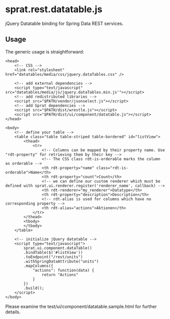 ﻿sprat.rest.datatable.js
=======================
jQuery Datatable binding for Spring Data REST services.

Usage
-----
The generic usage is straightforward:

	<head>
		<!-- CSS -->
		<link rel="stylesheet" href="datatables/media/css/jquery.dataTables.css" />
		
		<!-- add external dependencies -->
		<script type="text/javascript" src="datatables/media/js/jquery.dataTables.min.js'"></script>
		<!-- add redistributed libraries -->
		<script src="$PATH/vendor/jsonselect.js"></script>
		<!-- add Sprat dependencies -->
		<script src="$PATH/dist/wrestle.js"></script>
		<script src="$PATH/dist/ui/component/datatable.js"></script>
	</head>
	
	<body>
		<!-- define your table -->
		<table class="table table-striped table-bordered" id="listView">
			<thead>
				<tr>
					<!-- Columns can be mapped by their property name. Use "rdt-property" for retrieving them by their key -->
					<!-- The CSS class rdt-is-orderable marks the column as orderable -->
					<th rdt-property="name" class="rdt-is-orderable">Name</th>
					<th rdt-property="count">Count</th>
					<!-- we can define our custom renderer which must be defined with sprat.ui.renderer.register('renderer_name', callback) -->
					<th rdt-renderer="my_renderer">Datatype</th>
					<th rdt-property="description">Description</th>
					<!-- rdt-alias is used for columns which have no corresponding property -->
					<th rdt-alias="actions">Aktionen</th>
				</tr>
			</thead>
			<tbody>
			</tbody>
		</table>
	
		<!-- initialize jQuery datatable -->
		<script type="text/javascript">
			sprat.ui.component.dataTable()
			.bindTable($('#listView'))
			.toEndpoint("/rest/units")
			.withSpringDataAttribute("units")
			.mapColumns({
				"actions": function(data) {
					return "Actions"
				}
			})
			.build();
		</script>
	</body>
	
Please examine the test/ui/component/datatable.sample.html for further details. 